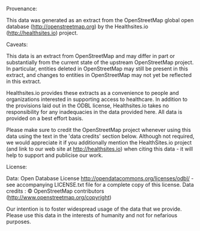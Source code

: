 Provenance:

This data was generated as an extract from the OpenStreetMap global open database
(http://openstreetmap.org) by the Healthsites.io (http://healthsites.io) project. 

Caveats:

This data is an extract from OpenStreetMap and may differ in part or substantially from the
current state of the upstream OpenStreetMap project. In particular, entities deleted in 
OpenStreetMap may still be present in this extract, and changes to entities in OpenStreetMap
may not yet be reflected in this extract.

Healthsites.io provides these extracts as a convenience to people and organizations 
interested in supporting access to healthcare. In addition to the provisions laid out
in the ODBL license, Healthsites.io takes no responsibility for any inadequacies in the
data provided here. All data is provided on a best effort basis. 



Please make sure to credit the OpenStreetMap project whenever using this data using the text 
in the 'data credits' section below. Although not required, we would appreciate it if you 
additionally mention the HealthSites.io project (and link to our web site at http://healthsites.io) when citing this
data - it will help to support and publicise our work.

License:

Data: Open Database License http://opendatacommons.org/licenses/odbl/ - see accompanying LICENSE.txt 
    file for a complete copy of this license.
Data credits : © OpenStreetMap contributors (http://www.openstreetmap.org/copyright)

Our intention is to foster widespread usage of the data that we provide. 
Please use this data in the interests of humanity and not for nefarious purposes.